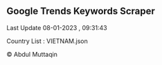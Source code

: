 

## Google Trends Keywords Scraper 
 
Last Update 08-01-2023 , 09:31:43

Country List :
VIETNAM.json



© Abdul Muttaqin 

